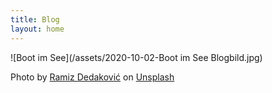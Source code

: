```yaml
---
title: Blog
layout: home
---
```

![Boot im See](/assets/2020-10-02-Boot im See Blogbild.jpg)

<span>Photo by <a href="https://unsplash.com/@ramche?utm_source=unsplash&amp;utm_medium=referral&amp;utm_content=creditCopyText">Ramiz Dedaković</a> on <a href="https://unsplash.com/t/health?utm_source=unsplash&amp;utm_medium=referral&amp;utm_content=creditCopyText">Unsplash</a></span>
